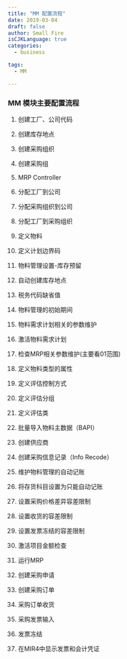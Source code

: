 ```yaml
---
title: "MM 配置流程"
date: 2019-03-04
draft: false
author: Small Fire
isCJKLanguage: true
categories: 
  - business

tags: 
  - MM

---
```


### MM 模块主要配置流程

1. 创建工厂、公司代码
2. 创建库存地点
3. 创建采购组织
4. 创建采购组
5. MRP Controller
6. 分配工厂到公司
7. 分配采购组织到公司
8. 分配工厂到采购组织
9. 定义物料
10. 定义计划边界码
11. 物料管理设置-库存预留
12. 自动创建库存地点
13. 税务代码缺省值
14. 物料管理的初始期间
15. 物料需求计划相关的参数维护
16. 激活物料需求计划
17. 检查MRP相关参数维护(主要看01范围)
18. 定义物料类型的属性
19. 定义评估控制方式
20. 定义评估分组
21. 定义评估类

22. 批量导入物料主数据（BAPI）

23. 创建供应商

24. 创建采购信息记录（Info Recode）

25. 维护物料管理的自动记账

26. 将存货科目设置为只能自动记账

27. 设置采购价格差异容差限制

28. 设置收货的容差限制

29. 设置发票冻结的容差限制

30. 激活项目金额检查

31. 运行MRP

32. 创建采购申请

33. 创建采购订单

34. 采购订单收货

35. 采购发票输入

36. 发票冻结

37. 在MIR4中显示发票和会计凭证